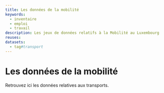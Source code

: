 ```yaml
---
title: Les données de la mobilité
keywords:
  - inventaire
  - emploi
  - travail
description: Les jeux de données relatifs à la Mobilité au Luxembourg
reuses:
datasets:
  - tag#transport
---
```


# Les données de la mobilité

Retrouvez ici les données relatives aux transports.
